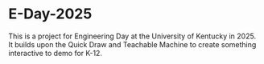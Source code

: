 # E-Day-2025
This is a project for Engineering Day at the University of Kentucky in 2025. It builds upon the Quick Draw and Teachable Machine to create something interactive to demo for K-12.
